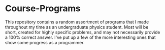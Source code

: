 # Course-Programs
This repository contains a random assortment of programs that I made throughout my time as an undergraduate physics student. Most will be short, created for highly specific problems, and may not necessarily provide a 100% correct answer. I've put up a few of the more interesting ones that show some progress as a programmer.
